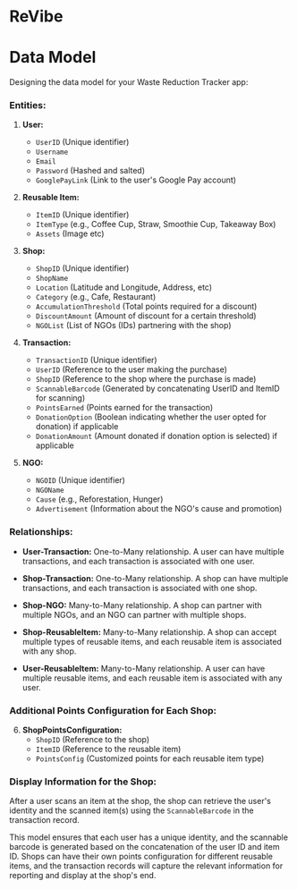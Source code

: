 # ReVibe

# Data Model

Designing the data model for your Waste Reduction Tracker app:

<!-- ### Entities:

1. **User:**
   - `UserID` (Unique identifier)
   - `Username`
   - `Email`
   - `Password` (Hashed and salted)
   - `QRCode` (Generated unique QR code for each user)
   - `GooglePayLink` (Link to the user's Google Pay account)

2. **Reusable Item:**
   - `ItemID` (Unique identifier)
   - `ItemType` (e.g., Coffee Cup, Straw, Smoothie Cup, Takeaway Box)
   - `ShopID` (Reference to the shop that accepts this reusable item)

3. **Shop:**
   - `ShopID` (Unique identifier)
   - `ShopName`
   - `Location` (Latitude and Longitude)
   - `Category` (e.g., Cafe, Restaurant)
   - `PointsConfig` (Customized points for each reusable item type)
   - `AccumulationThreshold` (Total points required for a discount)
   - `DiscountAmount` (Amount of discount for a certain threshold)
   - `NGOList` (List of NGOs partnering with the shop)

4. **Transaction:**
   - `TransactionID` (Unique identifier)
   - `UserID` (Reference to the user making the purchase)
   - `ShopID` (Reference to the shop where the purchase is made)
   - `ReusableItemID` (Reference to the reusable item being used)
   - `PointsEarned` (Points earned for the transaction)
   - `DonationOption` (Boolean indicating whether the user opted for donation)
   - `DonationAmount` (Amount donated if donation option is selected)

5. **NGO:**
   - `NGOID` (Unique identifier)
   - `NGOName`
   - `Cause` (e.g., Reforestation, Hunger)
   - `Advertisement` (Information about the NGO's cause and promotion)

 -->

### Entities:

1. **User:**
   - `UserID` (Unique identifier)
   - `Username`
   - `Email`
   - `Password` (Hashed and salted)
   <!-- - `BarCode` (Generated unique QR code for each user) -->
   - `GooglePayLink` (Link to the user's Google Pay account)

2. **Reusable Item:**
   - `ItemID` (Unique identifier)
   - `ItemType` (e.g., Coffee Cup, Straw, Smoothie Cup, Takeaway Box)
   - `Assets` (Image etc)

3. **Shop:**
   - `ShopID` (Unique identifier)
   - `ShopName` 
   - `Location` (Latitude and Longitude, Address, etc)
   - `Category` (e.g., Cafe, Restaurant)
   - `AccumulationThreshold` (Total points required for a discount)
   - `DiscountAmount` (Amount of discount for a certain threshold)
   - `NGOList` (List of NGOs (IDs) partnering with the shop)

4. **Transaction:**
   - `TransactionID` (Unique identifier)
   - `UserID` (Reference to the user making the purchase)
   - `ShopID` (Reference to the shop where the purchase is made)
   - `ScannableBarcode` (Generated by concatenating UserID and ItemID for scanning)
   - `PointsEarned` (Points earned for the transaction)
   - `DonationOption` (Boolean indicating whether the user opted for donation) if applicable
   - `DonationAmount` (Amount donated if donation option is selected) if applicable

5. **NGO:**
   - `NGOID` (Unique identifier)
   - `NGOName`
   - `Cause` (e.g., Reforestation, Hunger)
   - `Advertisement` (Information about the NGO's cause and promotion)
   

### Relationships:

- **User-Transaction:** One-to-Many relationship. A user can have multiple transactions, and each transaction is associated with one user.

- **Shop-Transaction:** One-to-Many relationship. A shop can have multiple transactions, and each transaction is associated with one shop.

- **Shop-NGO:** Many-to-Many relationship. A shop can partner with multiple NGOs, and an NGO can partner with multiple shops.

- **Shop-ReusableItem:** Many-to-Many relationship. A shop can accept multiple types of reusable items, and each reusable item is associated with any shop.

- **User-ReusableItem:** Many-to-Many relationship. A user can have multiple reusable items, and each reusable item is associated with any user.

### Additional Points Configuration for Each Shop:

6. **ShopPointsConfiguration:**
   - `ShopID` (Reference to the shop)
   - `ItemID` (Reference to the reusable item)
   - `PointsConfig` (Customized points for each reusable item type)

### Display Information for the Shop:

After a user scans an item at the shop, the shop can retrieve the user's identity and the scanned item(s) using the `ScannableBarcode` in the transaction record.

This model ensures that each user has a unique identity, and the scannable barcode is generated based on the concatenation of the user ID and item ID. Shops can have their own points configuration for different reusable items, and the transaction records will capture the relevant information for reporting and display at the shop's end.